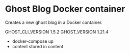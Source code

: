 # Ghost Blog Docker container

Creates a new ghost blog in a Docker container.

GHOST_CLI_VERSION 1.5.2
GHOST_VERSION 1.21.4

* docker-compose up
* content stored in content
